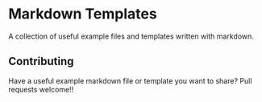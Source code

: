 # Markdown Templates
A collection of useful example files and templates written with markdown.
## Contributing
Have a useful example markdown file or template you want to share? Pull requests welcome!! 
